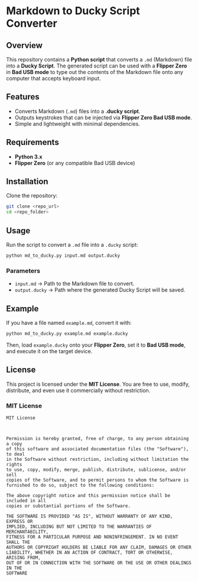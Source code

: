 # Markdown to Ducky Script Converter

## Overview

This repository contains a **Python script** that converts a `.md` (Markdown) file into a **Ducky Script**. The generated script can be used with a **Flipper Zero** in **Bad USB mode** to type out the contents of the Markdown file onto any computer that accepts keyboard input.

## Features

- Converts Markdown (`.md`) files into a **.ducky script**.
- Outputs keystrokes that can be injected via **Flipper Zero Bad USB mode**.
- Simple and lightweight with minimal dependencies.

## Requirements

- **Python 3.x**
- **Flipper Zero** (or any compatible Bad USB device)

## Installation

Clone the repository:

```sh
git clone <repo_url>
cd <repo_folder>
```

## Usage

Run the script to convert a `.md` file into a `.ducky` script:

```sh
python md_to_ducky.py input.md output.ducky
```

### Parameters

- `input.md` → Path to the Markdown file to convert.
- `output.ducky` → Path where the generated Ducky Script will be saved.

## Example

If you have a file named `example.md`, convert it with:

```sh
python md_to_ducky.py example.md example.ducky
```

Then, load `example.ducky` onto your **Flipper Zero**, set it to **Bad USB mode**, and execute it on the target device.

## License

This project is licensed under the **MIT License**. You are free to use, modify, distribute, and even use it commercially without restriction.

### MIT License

```
MIT License



Permission is hereby granted, free of charge, to any person obtaining a copy
of this software and associated documentation files (the "Software"), to deal
in the Software without restriction, including without limitation the rights
to use, copy, modify, merge, publish, distribute, sublicense, and/or sell
copies of the Software, and to permit persons to whom the Software is
furnished to do so, subject to the following conditions:

The above copyright notice and this permission notice shall be included in all
copies or substantial portions of the Software.

THE SOFTWARE IS PROVIDED "AS IS", WITHOUT WARRANTY OF ANY KIND, EXPRESS OR
IMPLIED, INCLUDING BUT NOT LIMITED TO THE WARRANTIES OF MERCHANTABILITY,
FITNESS FOR A PARTICULAR PURPOSE AND NONINFRINGEMENT. IN NO EVENT SHALL THE
AUTHORS OR COPYRIGHT HOLDERS BE LIABLE FOR ANY CLAIM, DAMAGES OR OTHER
LIABILITY, WHETHER IN AN ACTION OF CONTRACT, TORT OR OTHERWISE, ARISING FROM,
OUT OF OR IN CONNECTION WITH THE SOFTWARE OR THE USE OR OTHER DEALINGS IN THE
SOFTWARE
```

